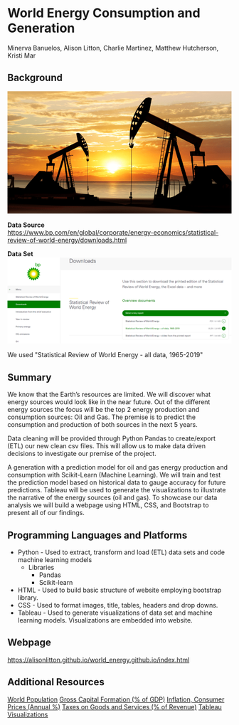 # World Energy Consumption and Generation
Minerva Banuelos, Alison Litton, Charlie Martinez, Matthew Hutcherson, Kristi Mar


## Background

![1-Logo](images/oil_gas_1.png)

**Data Source**  
https://www.bp.com/en/global/corporate/energy-economics/statistical-review-of-world-energy/downloads.html

**Data Set**
![3-Data](images/bp_2.png)

We used "Statistical Review of World Energy - all data, 1965-2019"

## Summary
We know that the Earth’s resources are limited. We will discover what energy sources would look like in the near future. Out of the different energy sources the focus will be the top 2 energy production and consumption sources: Oil and Gas. The premise is to predict the consumption and production of both sources in the next 5 years. 

Data cleaning will be provided through Python Pandas to create/export (ETL)  our new clean csv files. This will allow us to make data driven decisions to investigate our premise of the project. 

A generation with a prediction model for oil and gas energy production and consumption with Scikit-Learn (Machine Learning). We will train and test the prediction model based on historical data to gauge accuracy for future predictions. Tableau will be used to generate the visualizations to illustrate the narrative of the energy sources (oil and gas). To showcase our data analysis we will build a webpage using HTML, CSS, and Bootstrap to present all of our findings.

## Programming Languages and Platforms
* Python - Used to extract, transform and load (ETL) data sets and code machine learning models
	* Libraries
		* Pandas
		* Scikit-learn
* HTML - Used to build basic structure of website employing bootstrap library.
* CSS - Used to format images, title, tables, headers and drop downs.
* Tableau - Used to generate visualizations of data set and machine learning models.  Visualizations are embedded into website.

## Webpage
https://alisonlitton.github.io/world_energy.github.io/index.html

## Additional Resources
[World Population](https://data.worldbank.org/indicator/SP.POP.TOTL?end=2019&start=2010/ "World Population")
[Gross Capital Formation (% of GDP)](https://data.worldbank.org/indicator/NE.GDI.TOTL.ZS/ "GDP %")
[Inflation, Consumer Prices (Annual %)](http://https://data.worldbank.org/indicator/FP.CPI.TOTL.ZG/ "Inflation")
[Taxes on Goods and Services (% of Revenue)](http://https://data.worldbank.org/indicator/GC.TAX.GSRV.RV.ZS?view=chart/ "Taxes on Goods and Services")
[Tableau Visualizations](http://https://public.tableau.com/profile/matthew.hutcherson#!/ "Tableau Visualizations")
